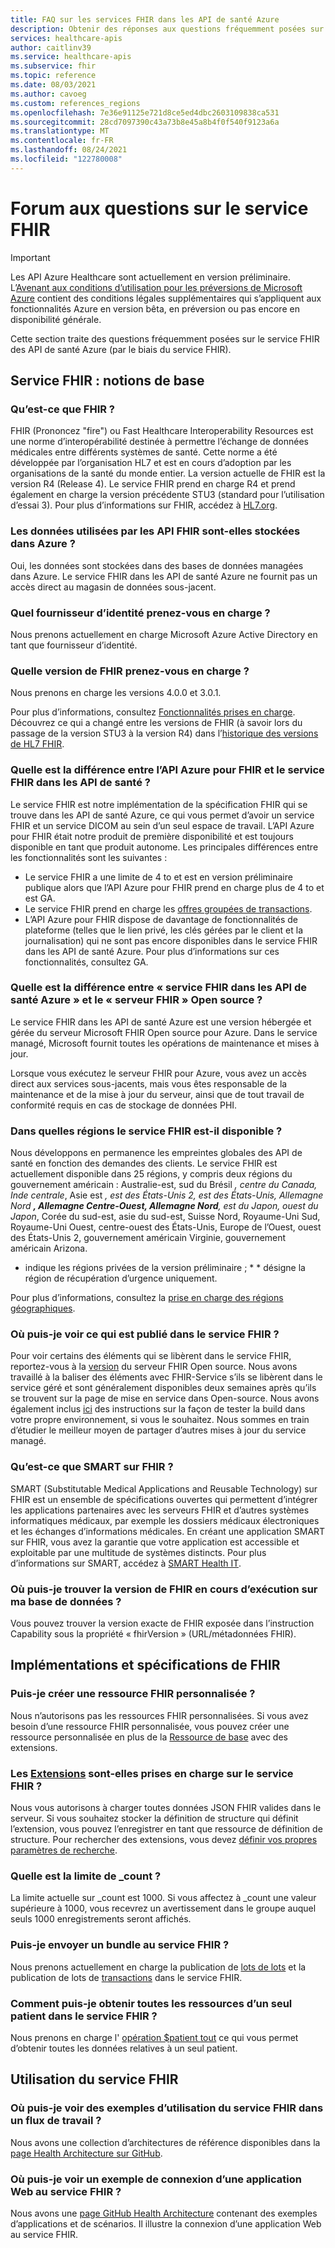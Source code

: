 ```yaml
---
title: FAQ sur les services FHIR dans les API de santé Azure
description: Obtenir des réponses aux questions fréquemment posées sur le service FHIR, telles que l’emplacement de stockage des données derrière les API FHIR et la prise en charge des versions.
services: healthcare-apis
author: caitlinv39
ms.service: healthcare-apis
ms.subservice: fhir
ms.topic: reference
ms.date: 08/03/2021
ms.author: cavoeg
ms.custom: references_regions
ms.openlocfilehash: 7e36e91125e721d8ce5ed4dbc2603109838ca531
ms.sourcegitcommit: 28cd7097390c43a73b8e45a8b4f0f540f9123a6a
ms.translationtype: MT
ms.contentlocale: fr-FR
ms.lasthandoff: 08/24/2021
ms.locfileid: "122780008"
---
```

# <a name="frequently-asked-questions-about-the-fhir-service"></a>Forum aux questions sur le service FHIR

> [!IMPORTANT]
> Les API Azure Healthcare sont actuellement en version préliminaire. L’[Avenant aux conditions d’utilisation pour les préversions de Microsoft Azure](https://azure.microsoft.com/support/legal/preview-supplemental-terms/) contient des conditions légales supplémentaires qui s’appliquent aux fonctionnalités Azure en version bêta, en préversion ou pas encore en disponibilité générale.

Cette section traite des questions fréquemment posées sur le service FHIR des API de santé Azure (par le biais du service FHIR).

## <a name="fhir-service-the-basics"></a>Service FHIR : notions de base

### <a name="what-is-fhir"></a>Qu’est-ce que FHIR ?

FHIR (Prononcez "fire") ou Fast Healthcare Interoperability Resources est une norme d’interopérabilité destinée à permettre l’échange de données médicales entre différents systèmes de santé. Cette norme a été développée par l’organisation HL7 et est en cours d’adoption par les organisations de la santé du monde entier. La version actuelle de FHIR est la version R4 (Release 4). Le service FHIR prend en charge R4 et prend également en charge la version précédente STU3 (standard pour l’utilisation d’essai 3). Pour plus d’informations sur FHIR, accédez à [HL7.org](http://hl7.org/fhir/summary.html).

### <a name="is-the-data-behind-the-fhir-apis-stored-in-azure"></a>Les données utilisées par les API FHIR sont-elles stockées dans Azure ?

Oui, les données sont stockées dans des bases de données managées dans Azure. Le service FHIR dans les API de santé Azure ne fournit pas un accès direct au magasin de données sous-jacent.

### <a name="what-identity-provider-do-you-support"></a>Quel fournisseur d’identité prenez-vous en charge ?

Nous prenons actuellement en charge Microsoft Azure Active Directory en tant que fournisseur d’identité.

### <a name="what-fhir-version-do-you-support"></a>Quelle version de FHIR prenez-vous en charge ?

Nous prenons en charge les versions 4.0.0 et 3.0.1.

Pour plus d’informations, consultez [Fonctionnalités prises en charge](fhir-features-supported.md). Découvrez ce qui a changé entre les versions de FHIR (à savoir lors du passage de la version STU3 à la version R4) dans l’[historique des versions de HL7 FHIR](https://hl7.org/fhir/R4/history.html).

### <a name="what-is-the-difference-between-the-azure-api-for-fhir-and-the-fhir-service-in-the-healthcare-apis"></a>Quelle est la différence entre l’API Azure pour FHIR et le service FHIR dans les API de santé ?

Le service FHIR est notre implémentation de la spécification FHIR qui se trouve dans les API de santé Azure, ce qui vous permet d’avoir un service FHIR et un service DICOM au sein d’un seul espace de travail. L’API Azure pour FHIR était notre produit de première disponibilité et est toujours disponible en tant que produit autonome. Les principales différences entre les fonctionnalités sont les suivantes :

* Le service FHIR a une limite de 4 to et est en version préliminaire publique alors que l’API Azure pour FHIR prend en charge plus de 4 to et est GA.
* Le service FHIR prend en charge les [offres groupées de transactions](https://www.hl7.org/fhir/http.html#transaction).
* L’API Azure pour FHIR dispose de davantage de fonctionnalités de plateforme (telles que le lien privé, les clés gérées par le client et la journalisation) qui ne sont pas encore disponibles dans le service FHIR dans les API de santé Azure. Pour plus d’informations sur ces fonctionnalités, consultez GA.

### <a name="whats-the-difference-between-fhir-service-in-the-azure-healthcare-apis-and-the-open-source-fhir-server"></a>Quelle est la différence entre « service FHIR dans les API de santé Azure » et le « serveur FHIR » Open source ?

Le service FHIR dans les API de santé Azure est une version hébergée et gérée du serveur Microsoft FHIR Open source pour Azure. Dans le service managé, Microsoft fournit toutes les opérations de maintenance et mises à jour.

Lorsque vous exécutez le serveur FHIR pour Azure, vous avez un accès direct aux services sous-jacents, mais vous êtes responsable de la maintenance et de la mise à jour du serveur, ainsi que de tout travail de conformité requis en cas de stockage de données PHI.

### <a name="in-which-regions-is-the-fhir-service-available"></a>Dans quelles régions le service FHIR est-il disponible ?

Nous développons en permanence les empreintes globales des API de santé en fonction des demandes des clients. Le service FHIR est actuellement disponible dans 25 régions, y compris deux régions du gouvernement américain : Australie-est, sud du Brésil *, centre du Canada, Inde centrale*, Asie est *, est des États-Unis 2, est des États-Unis, Allemagne Nord **, Allemagne Centre-Ouest, Allemagne Nord**, est du Japon, ouest du Japon*, Corée du sud-est, asie du sud-est, Suisse Nord,  Royaume-Uni Sud, Royaume-Uni Ouest, centre-ouest des États-Unis, Europe de l’Ouest, ouest des États-Unis 2, gouvernement américain Virginie, gouvernement américain Arizona.

* indique les régions privées de la version préliminaire ; * * désigne la région de récupération d’urgence uniquement.

Pour plus d’informations, consultez la [prise en charge des régions géographiques](https://azure.microsoft.com/global-infrastructure/services/?products=azure-api-for-fhir&regions=all).

### <a name="where-can-i-see-what-is-releasing-into-the-fhir-service"></a>Où puis-je voir ce qui est publié dans le service FHIR ?

Pour voir certains des éléments qui se libèrent dans le service FHIR, reportez-vous à la [version](https://github.com/microsoft/fhir-server/releases) du serveur FHIR Open source. Nous avons travaillé à la baliser des éléments avec FHIR-Service s’ils se libèrent dans le service géré et sont généralement disponibles deux semaines après qu’ils se trouvent sur la page de mise en service dans Open-source. Nous avons également inclus [ici](https://github.com/microsoft/fhir-server/blob/master/docs/Testing-Releases.md) des instructions sur la façon de tester la build dans votre propre environnement, si vous le souhaitez. Nous sommes en train d’étudier le meilleur moyen de partager d’autres mises à jour du service managé.

### <a name="what-is-smart-on-fhir"></a>Qu’est-ce que SMART sur FHIR ?

SMART (Substitutable Medical Applications and Reusable Technology) sur FHIR est un ensemble de spécifications ouvertes qui permettent d’intégrer les applications partenaires avec les serveurs FHIR et d’autres systèmes informatiques médicaux, par exemple les dossiers médicaux électroniques et les échanges d’informations médicales. En créant une application SMART sur FHIR, vous avez la garantie que votre application est accessible et exploitable par une multitude de systèmes distincts.
Pour plus d’informations sur SMART, accédez à [SMART Health IT](https://smarthealthit.org/).

### <a name="where-can-i-find-what-version-of-fhir-is-running-on-my-database"></a>Où puis-je trouver la version de FHIR en cours d’exécution sur ma base de données ?

Vous pouvez trouver la version exacte de FHIR exposée dans l’instruction Capability sous la propriété « fhirVersion » (URL/métadonnées FHIR).

## <a name="fhir-implementations-and-specifications"></a>Implémentations et spécifications de FHIR

### <a name="can-i-create-a-custom-fhir-resource"></a>Puis-je créer une ressource FHIR personnalisée ?

Nous n’autorisons pas les ressources FHIR personnalisées. Si vous avez besoin d’une ressource FHIR personnalisée, vous pouvez créer une ressource personnalisée en plus de la [Ressource de base](http://www.hl7.org/fhir/basic.html) avec des extensions. 

### <a name="are-extensions-supported-on-the-fhir-service"></a>Les [Extensions](https://www.hl7.org/fhir/extensibility.html) sont-elles prises en charge sur le service FHIR ?

Nous vous autorisons à charger toutes données JSON FHIR valides dans le serveur. Si vous souhaitez stocker la définition de structure qui définit l’extension, vous pouvez l’enregistrer en tant que ressource de définition de structure. Pour rechercher des extensions, vous devez [définir vos propres paramètres de recherche](how-to-do-custom-search.md). 

### <a name="what-is-the-limit-on-_count"></a>Quelle est la limite de _count ?

La limite actuelle sur _count est 1000. Si vous affectez à _count une valeur supérieure à 1000, vous recevrez un avertissement dans le groupe auquel seuls 1000 enregistrements seront affichés.

### <a name="can-i-post-a-bundle-to-the-fhir-service"></a>Puis-je envoyer un bundle au service FHIR ?

Nous prenons actuellement en charge la publication de [lots de lots](https://www.hl7.org/fhir/valueset-bundle-type.html) et la publication de lots de [transactions](https://www.hl7.org/fhir/http.html#transaction) dans le service FHIR.

### <a name="how-can-i-get-all-resources-for-a-single-patient-in-the-fhir-service"></a>Comment puis-je obtenir toutes les ressources d’un seul patient dans le service FHIR ?

Nous prenons en charge l' [opération $patient tout](patient-everything.md) ce qui vous permet d’obtenir toutes les données relatives à un seul patient. 

## <a name="using-the-fhir-service"></a>Utilisation du service FHIR

### <a name="where-can-i-see-some-examples-of-using-the-fhir-service-within-a-workflow"></a>Où puis-je voir des exemples d’utilisation du service FHIR dans un flux de travail ?

Nous avons une collection d’architectures de référence disponibles dans la [page Health Architecture sur GitHub](https://github.com/microsoft/health-architectures).

### <a name="where-can-i-see-an-example-of-connecting-a-web-application-to-fhir-service"></a>Où puis-je voir un exemple de connexion d’une application Web au service FHIR ?

Nous avons une [page GitHub Health Architecture](https://aka.ms/health-architectures) contenant des exemples d’applications et de scénarios. Il illustre la connexion d’une application Web au service FHIR.
